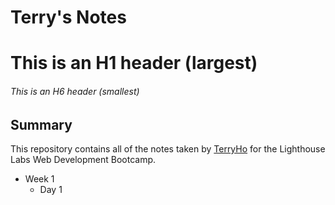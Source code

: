 # Terry's Notes
# This is an H1 header (largest)
###### This is an H6 header (smallest)
## Summary 

This repository contains all of the notes taken by [TerryHo](https://github.com/chung900811) for the Lighthouse Labs Web Development Bootcamp.
* Week 1
  * Day 1
